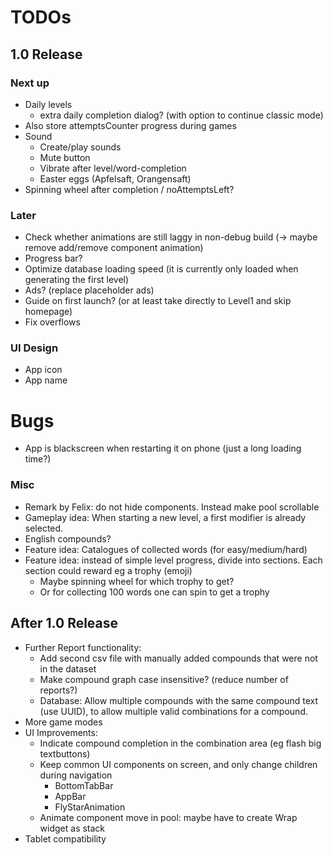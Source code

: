 # TODOs    
## 1.0 Release
### Next up

- Daily levels
  - extra daily completion dialog? (with option to continue classic mode)
- Also store attemptsCounter progress during games
- Sound
  - Create/play sounds
  - Mute button
  - Vibrate after level/word-completion
  - Easter eggs (Apfelsaft, Orangensaft)
- Spinning wheel after completion / noAttemptsLeft?

### Later
- Check whether animations are still laggy in non-debug build (-> maybe remove add/remove component animation)
- Progress bar?
- Optimize database loading speed (it is currently only loaded when generating the first level)
- Ads? (replace placeholder ads)
- Guide on first launch? (or at least take directly to Level1 and skip homepage)
- Fix overflows

### UI Design
- App icon
- App name

# Bugs
- App is blackscreen when restarting it on phone (just a long loading time?)


### Misc
- Remark by Felix: do not hide components. Instead make pool scrollable
- Gameplay idea: When starting a new level, a first modifier is already selected.
- English compounds?
- Feature idea: Catalogues of collected words (for easy/medium/hard)
- Feature idea: instead of simple level progress, divide into sections. Each section could reward
  eg a trophy (emoji) 
  - Maybe spinning wheel for which trophy to get?
  - Or for collecting 100 words one can spin to get a trophy


## After 1.0 Release
- Further Report functionality:
  - Add second csv file with manually added compounds that were not in the dataset
  - Make compound graph case insensitive? (reduce number of reports?)
  - Database: Allow multiple compounds with the same compound text (use UUID), to allow multiple 
    valid combinations for a compound.
- More game modes
- UI Improvements:
  - Indicate compound completion in the combination area (eg flash big textbuttons)
  - Keep common UI components on screen, and only change children during navigation
    - BottomTabBar
    - AppBar
    - FlyStarAnimation
  - Animate component move in pool: maybe have to create Wrap widget as stack
- Tablet compatibility

